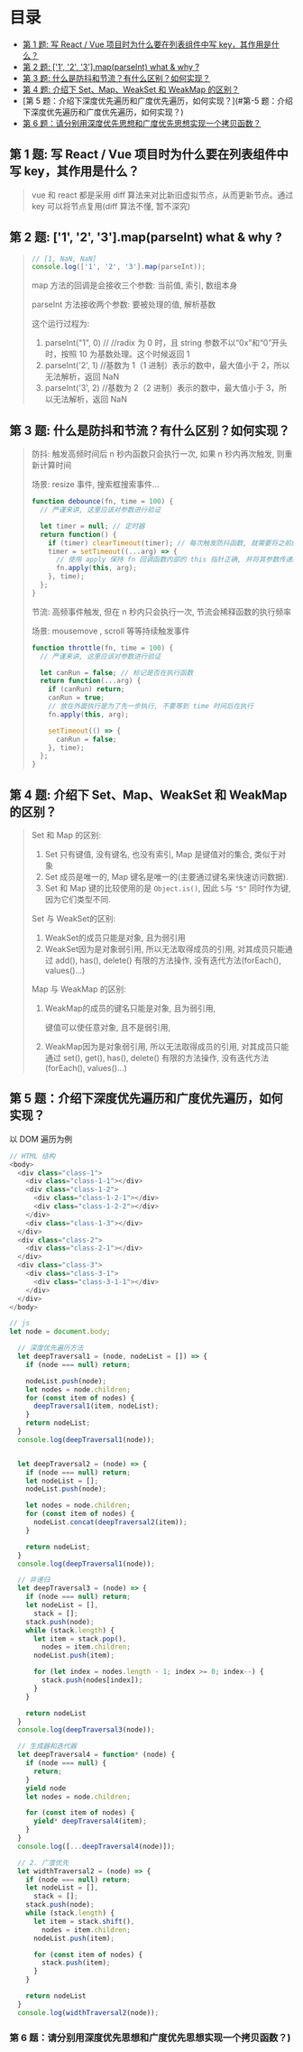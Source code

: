 # 目录

- [第 1 题: 写 React / Vue 项目时为什么要在列表组件中写 key，其作用是什么？](#第-1-题:-写-React-/-Vue-项目时为什么要在列表组件中写-key，其作用是什么？)
- [第 2 题: ['1', '2', '3'].map(parseInt) what & why ?](<#第-2-题:-['1',-'2',-'3'].map(parseInt)-what-&-why-?>)
- [第 3 题: 什么是防抖和节流？有什么区别？如何实现？](#第-3-题:-什么是防抖和节流？有什么区别？如何实现？)
- [第 4 题: 介绍下 Set、Map、WeakSet 和 WeakMap 的区别？](#第-4-题:-介绍下-Set、Map、WeakSet-和-WeakMap-的区别？)
- [第 5 题：介绍下深度优先遍历和广度优先遍历，如何实现？](#第-5 题：介绍下深度优先遍历和广度优先遍历，如何实现？)
- [第 6 题：请分别用深度优先思想和广度优先思想实现一个拷贝函数？](#第-6-题：请分别用深度优先思想和广度优先思想实现一个拷贝函数？)

## 第 1 题: 写 React / Vue 项目时为什么要在列表组件中写 key，其作用是什么？

> vue 和 react 都是采用 diff 算法来对比新旧虚拟节点，从而更新节点。通过 key 可以将节点复用(diff 算法不懂, 暂不深究)

## 第 2 题: ['1', '2', '3'].map(parseInt) what & why ?

> ```javascript
> // [1, NaN, NaN]
> console.log(['1', '2', '3'].map(parseInt));
> ```
>
> map 方法的回调是会接收三个参数: 当前值, 索引, 数组本身
>
> parseInt 方法接收两个参数: 要被处理的值, 解析基数
>
> 这个运行过程为:
>
> 1. parseInt("1", 0) // //radix 为 0 时，且 string 参数不以“0x”和“0”开头时，按照 10 为基数处理。这个时候返回 1
> 2. parseInt('2', 1) //基数为 1（1 进制）表示的数中，最大值小于 2，所以无法解析，返回 NaN
> 3. parseInt('3', 2) //基数为 2（2 进制）表示的数中，最大值小于 3，所以无法解析，返回 NaN

## 第 3 题: 什么是防抖和节流？有什么区别？如何实现？

> 防抖: 触发高频时间后 n 秒内函数只会执行一次, 如果 n 秒内再次触发, 则重新计算时间
>
> 场景: resize 事件, 搜索框搜索事件...
>
> ```javascript
> function debounce(fn, time = 100) {
>   // 严谨来讲, 这里应该对参数进行验证
>
>   let timer = null; // 定时器
>   return function() {
>     if (timer) clearTimeout(timer); // 每次触发防抖函数, 就需要将之前的定时器清除
>     timer = setTimeout((...arg) => {
>       // 使用 apply 保持 fn 回调函数内部的 this 指针正确, 并将其参数传递给 fn 回调
>       fn.apply(this, arg);
>     }, time);
>   };
> }
> ```
>
> 节流: 高频事件触发, 但在 n 秒内只会执行一次, 节流会稀释函数的执行频率
>
> 场景: mousemove , scroll 等等持续触发事件
>
> ```javascript
> function throttle(fn, time = 100) {
>   // 严谨来讲, 这里应该对参数进行验证
>
>   let canRun = false; // 标记是否在执行函数
>   return function(...arg) {
>     if (canRun) return;
>     canRun = true;
>     // 放在外面执行是为了先一步执行, 不要等到 time 时间后在执行
>     fn.apply(this, arg);
>
>     setTimeout(() => {
>       canRun = false;
>     }, time);
>   };
> }
> ```

## 第 4 题: 介绍下 Set、Map、WeakSet 和 WeakMap 的区别？

> Set 和 Map 的区别:
>
> 1. Set 只有键值, 没有键名, 也没有索引, Map 是键值对的集合, 类似于对象
> 2. Set 成员是唯一的, Map 键名是唯一的(主要通过键名来快速访问数据). 
> 3. Set 和 Map 键的比较使用的是 `Object.is()`, 因此 `5`与 `"5"` 同时作为键, 因为它们类型不同.
>
> Set 与 WeakSet的区别:
>
> 1. WeakSet的成员只能是对象, 且为弱引用
> 2. WeakSet因为是对象弱引用, 所以无法取得成员的引用, 对其成员只能通过 add(), has(), delete() 有限的方法操作, 没有迭代方法(forEach(), values()...)
>
> Map 与 WeakMap 的区别:
>
> 1. WeakMap的成员的键名只能是对象, 且为弱引用,
>
>    键值可以使任意对象, 且不是弱引用,
>
> 2. WeakMap因为是对象弱引用, 所以无法取得成员的引用, 对其成员只能通过 set(), get(), has(), delete() 有限的方法操作, 没有迭代方法(forEach(), values()...)



## 第 5 题：介绍下深度优先遍历和广度优先遍历，如何实现？

以 DOM 遍历为例

```javascript
// HTML 结构
<body>
  <div class="class-1">
    <div class="class-1-1"></div>
    <div class="class-1-2">
      <div class="class-1-2-1"></div>
      <div class="class-1-2-2"></div>
    </div>
    <div class="class-1-3"></div>
  </div>
  <div class="class-2">
    <div class="class-2-1"></div>
  </div>
  <div class="class-3">
    <div class="class-3-1">
      <div class="class-3-1-1"></div>
    </div>
  </div>
</body>

// js
let node = document.body;

  // 深度优先遍历方法
  let deepTraversal1 = (node, nodeList = []) => {
    if (node === null) return;

    nodeList.push(node);
    let nodes = node.children;
    for (const item of nodes) {
      deepTraversal1(item, nodeList);
    }
    return nodeList;
  }
  console.log(deepTraversal1(node));


  let deepTraversal2 = (node) => {
    if (node === null) return;
    let nodeList = [];
    nodeList.push(node);

    let nodes = node.children;
    for (const item of nodes) {
      nodeList.concat(deepTraversal2(item));
    }

    return nodeList;
  }
  console.log(deepTraversal1(node));

  // 非递归
  let deepTraversal3 = (node) => {
    if (node === null) return;
    let nodeList = [],
      stack = [];
    stack.push(node);
    while (stack.length) {
      let item = stack.pop(),
        nodes = item.children;
      nodeList.push(item);

      for (let index = nodes.length - 1; index >= 0; index--) {
        stack.push(nodes[index]);
      }
    }

    return nodeList
  }
  console.log(deepTraversal3(node));

  // 生成器和迭代器
  let deepTraversal4 = function* (node) {
    if (node === null) {
      return;
    }
    yield node
    let nodes = node.children;

    for (const item of nodes) {
      yield* deepTraversal4(item);
    }
  }
  console.log([...deepTraversal4(node)]);

  // 2. 广度优先
  let widthTraversal2 = (node) => {
    if (node === null) return;
    let nodeList = [],
      stack = [];
    stack.push(node);
    while (stack.length) {
      let item = stack.shift(),
        nodes = item.children;
      nodeList.push(item);

      for (const item of nodes) {
        stack.push(item);
      }
    }

    return nodeList
  }
  console.log(widthTraversal2(node));
```



### 第 6 题：请分别用深度优先思想和广度优先思想实现一个拷贝函数？)

























